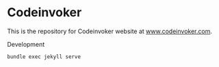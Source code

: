 # Codeinvoker
This is the repository for Codeinvoker website at www.codeinvoker.com.

Development

```ssh
bundle exec jekyll serve
```
